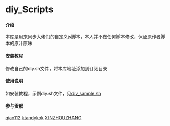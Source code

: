 # diy_Scripts

#### 介绍
本库是用来同步大佬们的自定义js脚本，本人并不做任何脚本修改，保证原作者脚本的原汁原味

#### 安装教程

修改自己的diy.sh文件，将本库地址添加到订阅目录


#### 使用说明

如安装教程，示例diy.sh文件，见[diy_sample.sh](http://https://gitee.com/hydrahailnuaa/diy_scripts/blob/master/diy_sample.sh)

#### 参与贡献

[qiao112](https://github.com/qiao112)
[ktandykok](https://github.com/ktandykok)
[XINZHOUZHANG](https://github.com/XINZHOUZHANG)
